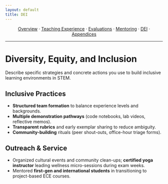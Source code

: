 ```yaml
---
layout: default
title: DEI
---
```


<p align="center">
  <a href="/index.html">Overview</a> ·
  <a href="/teaching.html">Teaching Experience</a> ·
  <a href="/evaluations.html">Evaluations</a> ·
  <a href="/mentoring.html">Mentoring</a> ·
  <a href="/dei.html">DEI</a> ·
  <a href="/appendices.html">Appendices</a>
</p>

<hr/>

# Diversity, Equity, and Inclusion

Describe specific strategies and concrete actions you use to build inclusive learning environments in STEM.

## Inclusive Practices
- **Structured team formation** to balance experience levels and backgrounds.
- **Multiple demonstration pathways** (code notebooks, lab videos, reflective memos).
- **Transparent rubrics** and early exemplar sharing to reduce ambiguity.
- **Community-building** rituals (peer shout-outs, office-hour triage forms).

## Outreach & Service
- Organized cultural events and community clean-ups; **certified yoga instructor** leading wellness micro-sessions during exam weeks.
- Mentored **first-gen and international students** in transitioning to project-based ECE courses.